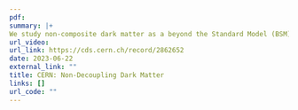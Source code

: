 ```yaml
---
pdf: 
summary: |+
We study non-composite dark matter as a beyond the Standard Model (BSM) extension under the Higgs Effective Field Theory (HEFT) framework, which describes necessarily non-linearly realised theories perturbed around the ground state after electroweak symmetry breaking (EWSB). We focus on scalar Loryon models that acquire more than half the particle’s mass from the Higgs mechanism and found four surviving BSM candidates using experimental bounds already established, including the scalar singlet and electroweak doublet, triplet, and quartet, all assumed to be colourless and carry additional Z2 charge to prohibit further decay. We recreate the tree-level HEFT mapping of a singlet scalar BSM under the above assumptions and show that it does not have a linearly realised Standard Model Effective Field Theory (SMEFT), which perturbs the vacuum before EWSB. We numerically calculated the cosmic relic density constraint with the current value of $\Omega$DM $h$ 2 ∼ 0.12 on the mass $ms$ and Higgs portal coupling strength $\lamda s$ of the BSM scalar singlet and compared with the Loryon assumption, which rules out the resonant region around half Higgs-mass $ms$ ∼ $mh$/2. We compare the result with previous studies and conclude that only the high-mass $ms >> mh/2$ islands survive for the BSM scalar singlet if we accept that dark matter receives most of its mass from the Higgs.  
url_video: 
url_link: https://cds.cern.ch/record/2862652
date: 2023-06-22
external_link: ""
title: CERN: Non-Decoupling Dark Matter
links: []
url_code: ""
---
```



